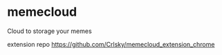 # memecloud
Cloud to storage your memes

extension repo
https://github.com/Crlsky/memecloud_extension_chrome
